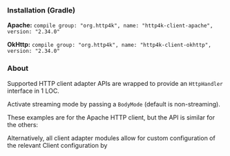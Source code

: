 ### Installation (Gradle)
**Apache:** ```compile group: "org.http4k", name: "http4k-client-apache", version: "2.34.0"```

**OkHttp:** ```compile group: "org.http4k", name: "http4k-client-okhttp", version: "2.34.0"```

### About
Supported HTTP client adapter APIs are wrapped to provide an `HttpHandler` interface in 1 LOC.

Activate streaming mode by passing a `BodyMode` (default is non-streaming).

These examples are for the Apache HTTP client, but the API is similar for the others:

<script src="https://gist-it.appspot.com/https://github.com/http4k/http4k/blob/master/src/docs/guide/modules/clients/example.kt"></script>

Alternatively, all client adapter modules allow for custom configuration of the relevant Client configuration by
